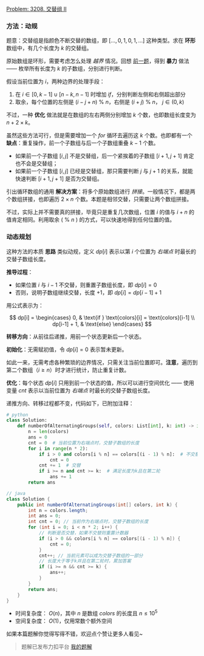 [Problem: 3208. 交替组 II](https://leetcode.cn/problems/alternating-groups-ii/description/)

### 方法：动规

题意：交替组是指颜色不断交替的数组，即 $[\dots,0,1,0,1,\dots]$ 这种类型。求在 **环形** 数组中，有几个长度为 $k$ 的交替组。

原始数组是环形，需要考虑怎么处理 *越界* 情况。回想 [前一题](https://leetcode.cn/problems/alternating-groups-i/description/)，得到 **暴力** 做法 —— 枚举所有长度为 $k$ 的子数组，分别进行判断。

假设当前位置为 $i$，两种边界的处理手段：

1. 在 $i\in[0,k-1]\cup [n-k,n-1]$ 时增加 $if$，分别判断左侧和右侧超出部分
2. 取余，每个位置的左侧是 $(i-j+n)$ % $n$，右侧是 $(i+j)$ % $n$， $j\in(0,k)$

不过，一种 **优化** 做法就是在数组的左右两侧分别增加 $k$ 个数，也即数组长度变为 $n+2\times k$。

虽然这些方法可行，但是需要增加一个 $for$ 循环去遍历这 $k$ 个数。也即都有一个 **缺点**：重复操作，前一个子数组与后一个子数组重叠 $k-1$ 个数。

- 如果前一个子数组 $[i,j]$ 不是交替组，后一个紧挨着的子数组 $[i+1,j+1]$ 肯定也不会是交替组；
- 如果前一个子数组 $[i,j]$ 已经是交替组，那只需要判断 $j$ 与 $j+1$ 的关系，就能快速判断 $[i+1,j+1]$ 是否为交替组。

引出循环数组的通用 **解决方案**：将多个原始数组进行 *拼接*。一般情况下，都是两个数组拼接，也即遍历 $2\times n$ 个数。本题是相邻交替，只需要让两个数组拼接。

不过，实际上并不需要真的拼接，毕竟只是重复几次数组，位置 $i$ 的值与 $i+n$ 的值肯定相同。利用取余 ( % $n$ ) 的方式，可以快速地得到任何位置的值。

### 动态规划

这种方法的本质 **思路** 类似动规，定义 $dp[i]$ 表示以第 $i$ 个位置为 *右端点* 时最长的交替子数组长度。

**推导过程**：

- 如果位置 $i$ 与 $i-1$ 不交替，则重置子数组长度，即 $dp[i]=0$
- 否则，说明子数组继续交替，长度 $+1$，即 $dp[i]=dp[i-1]+1$

用公式表示为：

$$
dp[i] =
\begin{cases}
0, & \text{if } \text{colors}[i] = \text{colors}[i-1] \\
dp[i-1] + 1, & \text{else}
\end{cases}
$$

**转移方向**：从前往后递推，用前一个状态更新后一个状态。

**初始化**：无需赋初值，令 $dp[i]=0$ 表示暂未更新。

如此一来，无需考虑各种繁琐的边界情况，只需关注当前位置即可。**注意**，遍历到第二个数组（$i\geq n$）时才进行统计，防止重复计数。

**优化**：每个状态 $dp[i]$ 只用到前一个状态的值，所以可以进行空间优化 —— 使用变量 $cnt$ 表示以当前位置为 *右端点* 时最长的交替子数组长度。

递推方向、转移过程都不变，代码如下，已附加注释：

```Python
# python
class Solution:
    def numberOfAlternatingGroups(self, colors: List[int], k: int) -> int:
        n = len(colors)
        ans = 0
        cnt = 0  # 当前位置为右端点时，交替子数组的长度
        for i in range(n * 2):
            if i > 0 and colors[i % n] == colors[(i - 1) % n]:  # 不交替，重置
                cnt = 0
            cnt += 1  # 交替
            if i >= n and cnt >= k:  # 满足长度为k且在第二轮
                ans += 1
        return ans
```

```Java
// java
class Solution {
    public int numberOfAlternatingGroups(int[] colors, int k) {
        int n = colors.length;
        int ans = 0;
        int cnt = 0; // 当前作为右端点时，交替子数组的长度
        for (int i = 0; i < n * 2; i++) {
            // 判断是否交替，如果不交替则重置计数器
            if (i > 0 && colors[i % n] == colors[(i - 1) % n]) {
                cnt = 0;
            }
            cnt++; // 当前元素可以成为交替子数组的一部分
            // 长度大于等于k并且在第二轮时，累加答案
            if (i >= n && cnt >= k) {
                ans++;
            }
        }
        return ans;
    }
}
```

- 时间复杂度： $O(n)$，其中 $n$ 是数组 $colors$ 的长度且 $n\leq 10^5$
- 空间复杂度： $O(1)$，仅用常数个额外空间

如果本篇题解你觉得写得不错，欢迎点个赞让更多人看见~

> 题解已发布力扣平台 [我的题解](https://leetcode.cn/problems/alternating-groups-i/solutions/3001121/mo-ni-san-chong-bian-jie-chu-li-fang-shi-hddc/)
